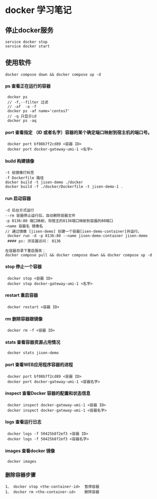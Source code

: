 # docker 学习笔记

## 停止docker服务
	service docker stop
	service docker start

## 使用软件
    docker compose down && docker compose up -d

#### ps 查看正在运行的容器
	 docker ps
	 // -f,--filter 过滤
	 // -af  -a -f
	 docker ps -af name='centos7'
	 // -q 只显示id
	 docker ps -aq

#### port 查看指定 （ID 或者名字）容器的某个确定端口映射到宿主机的端口号。
	 docker port bf08b7f2cd89 <容器 ID>
	 docker port docker-gateway-umi-1 <名字>

#### build 构建镜像
	-t 给镜像打标签
	-f Dockerfile 路径
	docker build -t jisen-demo ./docker
	docker build -f ./docker/Dockerfile -t jisen-demo-1 .

#### run 启动容器
	-d 后台方式运行
	--rm 容器停止运行后，自动删除容器文件
	-p 8136:80 端口映射，将宿主的8136端口映射到容器的80端口
	–name 容器名 镜像名
	// 通过镜像 [jisen-demo] 创建一个容器[isen-demo-container]并运行。
	 docker run -d -p 8136:80 --name jisen-demo-container jisen-demo
	 #### ps: 浏览器访问： 8136

	在容器目录下重启服务：
	docker compose pull && docker compose down && docker compose up -d
#### stop 停止一个容器
	 docker stop <容器 ID>
	 docker stop docker-gateway-umi-1 <名字>

#### restart 重启容器
	 docker restart <容器 ID>

#### rm 删除容器跟镜像
	 docker rm -f <容器 ID>

#### stats 查看容器资源占用情况
	 docker stats jisen-demo


#### port 查看WEB应用程序容器的进程
	 docker port bf08b7f2cd89 <容器 ID>
	 docker port docker-gateway-umi-1 <容器名字>


#### inspect 查看Docker 容器的配置和状态信息
	 docker inspect docker-gateway-umi-1 <容器 ID>
	 docker inspect docker-gateway-umi-1 <容器名字>


#### logs 查看运行日志
	 docker logs -f 50425b8f2ef3 <容器 ID>
	 docker logs -f 50425b8f2ef3 <容器名字>


#### images 查看docker 镜像
	 docker images
	 
	 
### 删除容器步骤
	1、 docker stop <the-container-id>  暂停容器
	1、 docker rm <the-container-id>    删除容器



